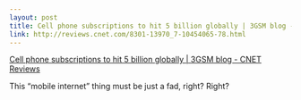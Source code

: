 ```yaml
--- 
layout: post
title: Cell phone subscriptions to hit 5 billion globally | 3GSM blog - CNET Reviews
link: http://reviews.cnet.com/8301-13970_7-10454065-78.html
---
```

<a href=
"http://reviews.cnet.com/8301-13970_7-10454065-78.html">Cell phone
subscriptions to hit 5 billion globally | 3GSM blog - CNET
Reviews</a>

<p>This “mobile internet” thing must be just a fad, right?
Right?</p>
